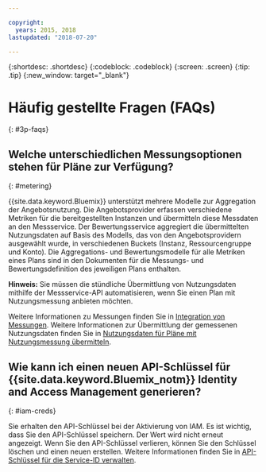 ```yaml
---

copyright:
  years: 2015, 2018
lastupdated: "2018-07-20"

---
```


{:shortdesc: .shortdesc}
{:codeblock: .codeblock}
{:screen: .screen}
{:tip: .tip}
{:new_window: target="_blank"}

# Häufig gestellte Fragen (FAQs)
{: #3p-faqs}

## Welche unterschiedlichen Messungsoptionen stehen für Pläne zur Verfügung?
{: #metering}

{{site.data.keyword.Bluemix}} unterstützt mehrere Modelle zur Aggregation der Angebotsnutzung. Die Angebotsprovider erfassen verschiedene Metriken für die bereitgestellten Instanzen und übermitteln diese Messdaten an den Messservice. Der Bewertungsservice aggregiert die übermittelten Nutzungsdaten auf Basis des Modells, das von den Angebotsprovidern ausgewählt wurde, in verschiedenen Buckets (Instanz, Ressourcengruppe und Konto). Die Aggregations- und Bewertungsmodelle für alle Metriken eines Plans sind in den Dokumenten für die Messungs- und Bewertungsdefinition des jeweiligen Plans enthalten.

**Hinweis:** Sie müssen die stündliche Übermittlung von Nutzungsdaten mithilfe der Messservice-API automatisieren, wenn Sie einen Plan mit Nutzungsmessung anbieten möchten.

Weitere Informationen zu Messungen finden Sie in [Integration von Messungen](/docs/third-party/metering.html#meteringintera). Weitere Informationen zur Übermittlung der gemessenen Nutzungsdaten finden Sie in [Nutzungsdaten für Pläne mit Nutzungsmessung übermitteln](/docs/third-party/submitusage.html#submitusage).

## Wie kann ich einen neuen API-Schlüssel für {{site.data.keyword.Bluemix_notm}} Identity and Access Management generieren?
{: #iam-creds}

Sie erhalten den API-Schlüssel bei der Aktivierung von IAM. Es ist wichtig, dass Sie den API-Schlüssel speichern. Der Wert wird nicht erneut angezeigt. Wenn Sie den API-Schlüssel verlieren, können Sie den Schlüssel löschen und einen neuen erstellen. Weitere Informationen finden Sie in [API-Schlüssel für die Service-ID verwalten](/docs/iam/serviceid_keys.html#serviceidapikeys). 


